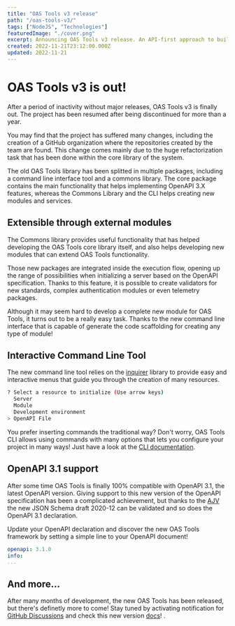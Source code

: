 ```yaml
---
title: "OAS Tools v3 release"
path: "/oas-tools-v3/"
tags: ["NodeJS", "Technologies"]
featuredImage: "./cover.png"
excerpt: Announcing OAS Tools v3 release. An API-first approach to build backend services based on the OpenAPI specification.
created: 2022-11-21T23:12:00.000Z
updated: 2022-11-21
---
```


# OAS Tools v3 is out!

After a period of inactivity without major releases, OAS Tools v3 is finally out. The project has been resumed after being discontinued for more than a year.

You may find that the project has suffered many changes, including the creation of a GitHub organization where the repositories created by the team are found. This change comes mainly due to the huge refactorization task that has been done within the core library of the system.

The old OAS Tools library has been splitted in multiple packages, including a command line interface tool and a commons library. The core package contains the main functionality that helps implementing OpenAPI 3.X features, whereas the Commons Library and the CLI helps creating new modules and services.

## Extensible through external modules
The Commons library provides useful functionality that has helped developing the OAS Tools core library itself, and also helps developing new modules that can extend OAS Tools functionality.

Those new packages are integrated inside the execution flow, opening up the range of possibilities when initializing a server based on the OpenAPI specification. Thanks to this feature, it is possible to create validators for new standards, complex authentication modules or even telemetry packages.

Although it may seem hard to develop a complete new module for OAS Tools, it turns out to be a really easy task. Thanks to the new command line interface that is capable of generate the code scaffolding for creating any type of module!

## Interactive Command Line Tool
The new command line tool relies on the [inquirer](https://www.npmjs.com/package/inquirer) library to provide easy and interactive menus that guide you through the creation of many resources.

```sh
? Select a resource to initialize (Use arrow keys)
  Server
  Module
  Development environment
> OpenAPI File
```

You prefer inserting commands the traditional way? Don't worry, OAS Tools CLI allows using commands with many options that lets you configure your project in many ways! Just have a look at the [CLI documentation](../../docs/cli).

## OpenAPI 3.1 support
After some time OAS Tools is finally 100% compatible with OpenAPI 3.1, the latest OpenAPI version. Giving support to this new version of the OpenAPI specification has been a complicated achievement, but thanks to the [AJV](https://ajv.js.org/) the new JSON Schema draft 2020-12 can be validated and so does the OpenAPI 3.1 declaration.

Update your OpenAPI declaration and discover the new OAS Tools framework by setting a simple line to your OpenAPI document!
```yaml
openapi: 3.1.0
info:
...
```

## And more...
After many months of development, the new OAS Tools has been released, but there's definetly more to come! Stay tuned by activating notification for [GitHub Discussions](https://github.com/orgs/oas-tools/discussions) and check this new version [docs](../../docs/getting-started/overview)! .